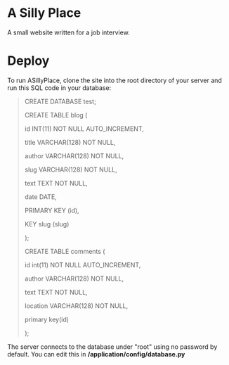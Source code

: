 A Silly Place
=======

A small website written for a job interview.


Deploy
======

To run ASillyPlace, clone the site into the root directory of your server and run this SQL code in your database: 

> CREATE DATABASE test;
> 
> CREATE TABLE blog (
> 
>	id INT(11) NOT NULL AUTO_INCREMENT,
> 
>	title VARCHAR(128) NOT NULL,
> 
>	author VARCHAR(128) NOT NULL,
> 
>	slug VARCHAR(128) NOT NULL,
> 
>	text TEXT NOT NULL,
> 
> 	date DATE,
> 
>	PRIMARY KEY (id),
> 
>	KEY slug (slug)
> 
> );
> 
> CREATE TABLE comments (
> 
>	id int(11) NOT NULL AUTO_INCREMENT,
> 
>	author VARCHAR(128) NOT NULL,
> 
>	text TEXT NOT NULL,
>	
>	location VARCHAR(128) NOT NULL,
> 
>	primary key(id)
> 
> );


The server connects to the database under "root" using no password by default. You can edit this in **/application/config/database.py**
